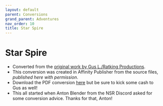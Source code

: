 ```yaml
---
layout: default
parent: Conversions
grand_parent: Adventures
nav_order: 10
title: Star Spire
---
```


# Star Spire

- Converted from the [original work by Gus L./Ratking Productions](https://www.drivethrurpg.com/product/340123/Star-Spire).
- This conversion was created in Affinity Publisher from the source files, _published here with permission_.
- Download the PDF conversion [here](https://drive.google.com/file/d/1KTCYMZxXD7YzYi9VMljPPPnHg1yg1osC/view?usp=sharing) but be sure to kick some cash to Gus as well!
- This all started when Anton Blender from the NSR Discord asked for some conversion advice. Thanks for that, Anton!
